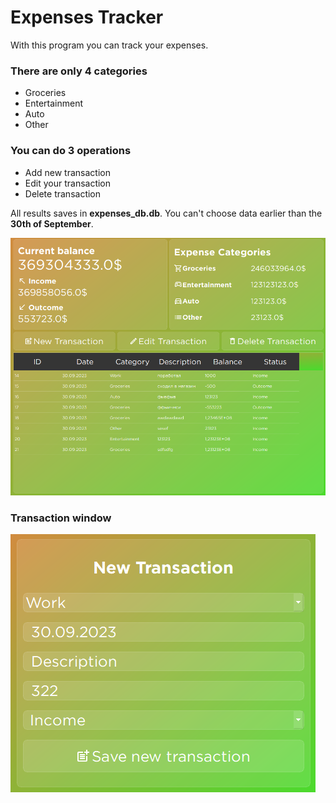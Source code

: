 # Expenses Tracker

With this program you can track your expenses.
### There are only **4** categories
- Groceries
- Entertainment
- Auto
- Other

### You can do 3 operations
- Add new transaction
- Edit your transaction
- Delete transaction

All results saves in **expenses_db.db**. 
You can't choose data earlier than the **30th of September**.

![screenshot1](image.png)

### Transaction window

![screenshot2](image2.png)